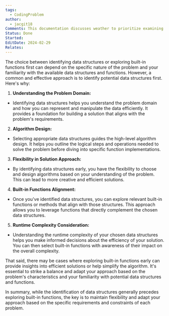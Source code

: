 ```yaml
---
tags:
  - CodingProblem
author:
  - jacgit18
Comments: This documentation discusses weather to prioritize examining potential built in functions vs focusing on Data Structures to leverages.
Status: Done
Started: 
EditDate: 2024-02-29
Relates:
---
```

The choice between identifying data structures or exploring built-in functions first can depend on the specific nature of the problem and your familiarity with the available data structures and functions. However, a common and effective approach is to identify potential data structures first. Here's why:  
  
1. **Understanding the Problem Domain:**  
- Identifying data structures helps you understand the problem domain and how you can represent and manipulate the data efficiently. It provides a foundation for building a solution that aligns with the problem's requirements.  
  
2. **Algorithm Design:**  
- Selecting appropriate data structures guides the high-level algorithm design. It helps you outline the logical steps and operations needed to solve the problem before diving into specific function implementations.  
  
3. **Flexibility in Solution Approach:**  
- By identifying data structures early, you have the flexibility to choose and design algorithms based on your understanding of the problem. This can lead to more creative and efficient solutions.  
  
4. **Built-in Functions Alignment:**  
- Once you've identified data structures, you can explore relevant built-in functions or methods that align with those structures. This approach allows you to leverage functions that directly complement the chosen data structures.  
  
5. **Runtime Complexity Consideration:**  
- Understanding the runtime complexity of your chosen data structures helps you make informed decisions about the efficiency of your solution. You can then select built-in functions with awareness of their impact on the overall complexity.  
  
That said, there may be cases where exploring built-in functions early can provide insights into efficient solutions or help simplify the algorithm. It's essential to strike a balance and adapt your approach based on the problem's characteristics and your familiarity with potential data structures and functions.  
  
In summary, while the identification of data structures generally precedes exploring built-in functions, the key is to maintain flexibility and adapt your approach based on the specific requirements and constraints of each problem.